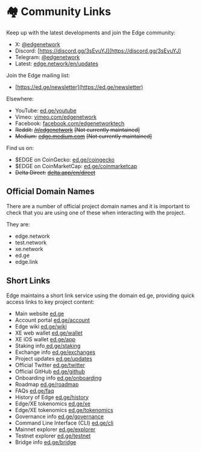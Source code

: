 # 🏘️ Community Links

Keep up with the latest developments and join the Edge community:

* X: [@edgenetwork](https://twitter.com/edgenetwork)
* Discord: [https://discord.gg/3sEvuYJ](https://discord.gg/3sEvuYJ)
* Telegram: [@edgenetwork](https://t.me/edgenetwork)
* Latest: [edge.network/en/updates](https://edge.network/en/updates)

Join the Edge mailing list:

* [https://ed.ge/newsletter](https://ed.ge/newsletter)

Elsewhere:

* YouTube: [ed.ge/youtube](https://ed.ge/youtube)
* Vimeo: [vimeo.com/edgenetwork](https://vimeo.com/edgenetwork)
* Facebook: [facebook.com/edgenetworktech](https://www.facebook.com/edgenetworktech)
* ~~Reddit:~~ [~~/r/edgenetwork~~](https://reddit.com/r/edgenetwork) ~~\[Not currently maintained]~~
* ~~Medium:~~ [~~edge.medium.com~~](https://edge.medium.com) ~~\[Not currently maintained]~~

Find us on:

* $EDGE on CoinGecko: [ed.ge/coingecko](https://ed.ge/coingecko)
* $EDGE on CoinMarketCap: [ed.ge/coinmarketcap](https://ed.ge/coinmarketcap)
* ~~Delta Direct:~~ [~~delta.app/en/direct~~](https://delta.app/en/direct)

## Official Domain Names

There are a number of official project domain names and it is important to check that you are using one of these when interacting with the project.

They are:

* edge.network
* test.network
* xe.network
* ed.ge
* edge.link

## Short Links

Edge maintains a short link service using the domain ed.ge, providing quick access links to key project content:

* Main website [ed.ge](https://ed.ge/)
* Account portal [ed.ge/account](https://ed.ge/account)
* Edge wiki [ed.ge/wiki](https://ed.ge/wiki)
* XE web wallet [ed.ge/wallet](https://ed.ge/wallet)
* XE iOS wallet [ed.ge/app](https://ed.ge/app)
* Staking info[ ed.ge/staking](https://ed.ge/staking)
* Exchange info [ed.ge/exchanges](https://ed.ge/exchanges)
* Project updates [ed.ge/updates](https://ed.ge/updates)
* Official Twitter [ed.ge/twitter](https://ed.ge/twitter)
* Official GitHub [ed.ge/github](https://ed.ge/github)
* Onboarding info [ed.ge/onboarding](https://ed.ge/onboarding)
* Roadmap [ed.ge/roadmap](https://ed.ge/roadmap)
* FAQs [ed.ge/faq](https://ed.ge/faq)
* History of Edge [ed.ge/history](https://ed.ge/history)
* Edge/XE tokenomics [ed.ge/xe](https://ed.ge/xe)
* Edge/XE tokenomics [ed.ge/tokenomics](https://ed.ge/tokenomics)
* Governance info [ed.ge/governance](https://ed.ge/governance)
* Command Line Interface (CLI) [ed.ge/cli](https://ed.ge/cli)
* Mainnet explorer [ed.ge/explorer](https://ed.ge/explorer)
* Testnet explorer [ed.ge/testnet](https://ed.ge/testnet)
* Bridge info [ed.ge/bridge](https://ed.ge/bridge)

